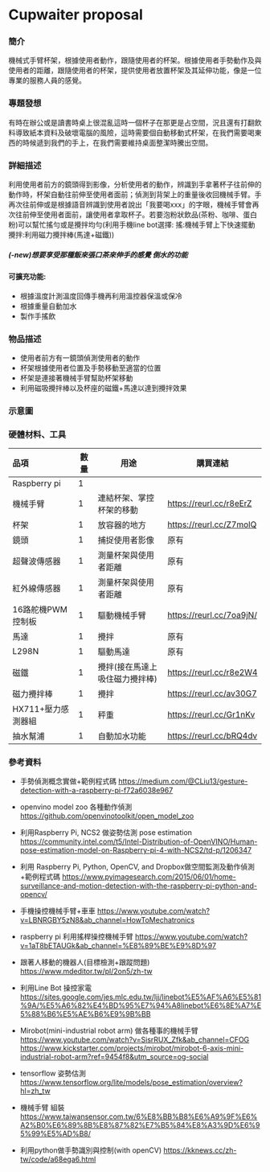 # Cupwaiter proposal

### 簡介
機械式手臂杯架，根據使用者動作，跟隨使用者的杯架。根據使用者手勢動作及與使用者的距離，跟隨使用者的杯架，提供使用者放置杯架及其延伸功能，像是一位專業的服務人員的感覺。

### 專題發想
有時在辦公或是讀書時桌上很混亂這時一個杯子在那更是占空間，況且還有打翻飲料導致紙本資料及破壞電腦的風險，這時需要個自動移動式杯架，在我們需要喝東西的時候遞到我們的手上，在我們需要維持桌面整潔時騰出空間。

### 詳細描述
利用使用者前方的鏡頭得到影像，分析使用者的動作，辨識到手拿著杯子往前伸的動作時，杯架自動往前伸至使用者面前；偵測到背架上的重量後收回機械手臂。手再次往前伸或是根據語音辨識到使用者說出「我要喝xxx」的字眼，機械手臂會再次往前伸至使用者面前，讓使用者拿取杯子。若要泡粉狀飲品(茶粉、咖啡、蛋白粉)可以幫忙搖勻或是攪拌均勻(利用手機line bot選擇: 搖:機械手臂上下快速擺動 攪拌:利用磁力攪拌棒(馬達+磁鐵))
##### (-new)想要享受那種飯來張口茶來伸手的感覺 倒水的功能
#### 可擴充功能:
* 根據溫度計測溫度回傳手機再利用溫控器保溫或保冷
* 根據重量自動加水
* 製作手搖飲

### 物品描述
* 使用者前方有一鏡頭偵測使用者的動作
* 杯架根據使用者位置及手勢移動至適當的位置
* 杯架是連接著機械手臂幫助杯架移動
* 利用磁吸攪拌棒以及杯座的磁鐵+馬達以達到攪拌效果

### 示意圖


### 硬體材料、工具

| 品項               | 數量 | 用途                            | 購買連結                 |
|:------------------ | ---- | ------------------------------- | ------------------------ |
| Raspberry pi       | 1    |                                 |                          |
| 機械手臂           | 1    | 連結杯架、掌控杯架的移動        | https://reurl.cc/r8eErZ  |
| 杯架               | 1    | 放容器的地方                    | https://reurl.cc/Z7molQ    |
| 鏡頭               | 1    | 捕捉使用者影像                  | 原有                     |
| 超聲波傳感器       | 1    | 測量杯架與使用者距離            | 原有                     |
| 紅外線傳感器       | 1    | 測量杯架與使用者距離            | 原有                     |
| 16路舵機PWM控制板  | 1    | 驅動機械手臂                    | https://reurl.cc/7oa9jN/ |
| 馬達               | 1    | 攪拌                            | 原有                     |
| L298N             | 1    | 驅動馬達                        | 原有                     |
| 磁鐵               | 1    | 攪拌(接在馬達上 吸住磁力攪拌棒) | https://reurl.cc/r8e2W4  |
| 磁力攪拌棒         | 1    | 攪拌                            | https://reurl.cc/av30G7  |
| HX711+壓力感測器組 | 1    | 秤重                            | https://reurl.cc/Gr1nKv  |
| 抽水幫浦           | 1    | 自動加水功能                    | https://reurl.cc/bRQ4dv  |

### 參考資料
* 手勢偵測概念實做+範例程式碼
https://medium.com/@CLiu13/gesture-detection-with-a-raspberry-pi-f72a6038e967

* openvino model zoo 各種動作偵測
https://github.com/openvinotoolkit/open_model_zoo


* 利用Raspberry Pi, NCS2 做姿勢估測 pose estimation
https://community.intel.com/t5/Intel-Distribution-of-OpenVINO/Human-pose-estimation-model-on-Raspberry-pi-4-with-NCS2/td-p/1206347

* 利用 Raspberry Pi, Python, OpenCV, and Dropbox做空間監測及動作偵測+範例程式碼
https://www.pyimagesearch.com/2015/06/01/home-surveillance-and-motion-detection-with-the-raspberry-pi-python-and-opencv/

* 手機操控機械手臂+車車
https://www.youtube.com/watch?v=LBNRGBY5zN8&ab_channel=HowToMechatronics

* raspberry pi 利用搖桿操控機械手臂
https://www.youtube.com/watch?v=1aT8bETAUGk&ab_channel=%E8%89%BE%E9%8D%97

* 跟著人移動的機器人(目標檢測+跟蹤問題) 
https://www.mdeditor.tw/pl/2on5/zh-tw

* 利用Line Bot 操控家電
https://sites.google.com/jes.mlc.edu.tw/ljj/linebot%E5%AF%A6%E5%81%9A/%E5%A6%82%E4%BD%95%E7%94%A8linebot%E6%8E%A7%E5%88%B6%E5%AE%B6%E9%9B%BB

* Mirobot(mini-industrial robot arm) 做各種事的機械手臂 
https://www.youtube.com/watch?v=SisrRUX_Zfk&ab_channel=CFOG
https://www.kickstarter.com/projects/mirobot/mirobot-6-axis-mini-industrial-robot-arm?ref=9454f8&utm_source=og-social

* tensorflow 姿勢估測
https://www.tensorflow.org/lite/models/pose_estimation/overview?hl=zh_tw

* 機械手臂 組裝
https://www.taiwansensor.com.tw/6%E8%BB%B8%E6%A9%9F%E6%A2%B0%E6%89%8B%E8%87%82%E7%B5%84%E8%A3%9D%E6%95%99%E5%AD%B8/

* 利用python做手勢識別與控制(with openCV)
https://kknews.cc/zh-tw/code/a68ega6.html
